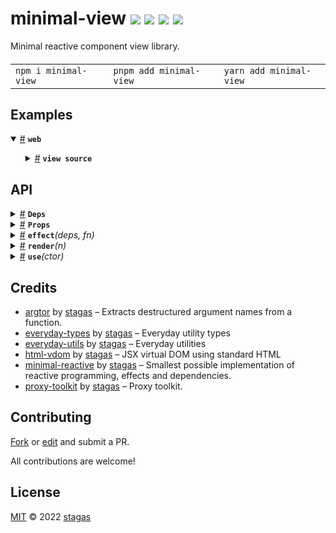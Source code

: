 

<h1>
minimal-view <a href="https://npmjs.org/package/minimal-view"><img src="https://img.shields.io/badge/npm-v1.0.0-F00.svg?colorA=000"/></a> <a href="src"><img src="https://img.shields.io/badge/loc-133-FFF.svg?colorA=000"/></a> <a href="https://cdn.jsdelivr.net/npm/minimal-view@1.0.0/dist/minimal-view.min.js"><img src="https://img.shields.io/badge/brotli-3.2K-333.svg?colorA=000"/></a> <a href="LICENSE"><img src="https://img.shields.io/badge/license-MIT-F0B.svg?colorA=000"/></a>
</h1>

<p></p>

Minimal reactive component view library.

<h4>
<table><tr><td title="Triple click to select and copy paste">
<code>npm i minimal-view </code>
</td><td title="Triple click to select and copy paste">
<code>pnpm add minimal-view </code>
</td><td title="Triple click to select and copy paste">
<code>yarn add minimal-view</code>
</td></tr></table>
</h4>

## Examples

<details id="example$web" title="web" open><summary><span><a href="#example$web">#</a></span>  <code><strong>web</strong></code></summary>  <ul>    <details id="source$web" title="web source code" ><summary><span><a href="#source$web">#</a></span>  <code><strong>view source</strong></code></summary>  <a href="example/web.tsx">example/web.tsx</a>  <p>

```tsx
/** @jsxImportSource minimal-view */

import { render, use } from 'minimal-view'

function Button(props: { color: string }) {
  const $ = use(props, class local {
    btn?: HTMLButtonElement
  })

  let someScoped = 0

  $.effect(({ color }) => {
    $.view = `${color} scoped: ${someScoped++}`
    return () => {
      console.warn('color disposed')
    }
  })

  return <button ref={$.ref.btn}>{$.view}</button>
}

function App() {
  const $ = use(class local {
    color = 'pink'
    text = 'hello'
    counter = 0
    late?: boolean
    status?: JSX.Element
  })

  $.effect(({ counter }) => {
    if (counter % 2 === 1) {
      $.late = true
      $.color = ['red', 'green', 'blue'][Math.random() * 3 | 0]
    } else {
      $.late = false
    }
    return () => {
      console.log('disposed?', counter)
    }
  })

  $.effect(({ late }) => {
    $.status = late ? <h1>LATE</h1> : 'early'
  })

  $.effect(({ text, color, counter }) => {
    $.view =
      <div onclick={() => {
        $.text = 'yo'
        $.counter++
      }}>
        hello world {color} {text} {counter}
        <Button color={color} />
      </div>
  })

  return <>
    {$.view}
    {$.status}
  </>
}

render(<App />, document.body)
```

</p>
</details></ul></details>


## API

<p>  <details id="Deps$26" title="TypeAlias" ><summary><span><a href="#Deps$26">#</a></span>  <code><strong>Deps</strong></code>    </summary>  <a href=""></a>  <ul><p>[K   in   keyof     <a href="#T$27">T</a>  ]-?:  <span>NonNullable</span>&lt;<a href="#T$27">T</a>  [<span>K</span>]&gt;</p>        </ul></details><details id="Props$28" title="TypeAlias" ><summary><span><a href="#Props$28">#</a></span>  <code><strong>Props</strong></code>    </summary>  <a href=""></a>  <ul><p>{<p>  <details id="effect$30" title="Property" ><summary><span><a href="#effect$30">#</a></span>  <code><strong>effect</strong></code>    </summary>  <a href=""></a>  <ul><p><details id="__type$31" title="Function" ><summary><span><a href="#__type$31">#</a></span>  <em>(fn)</em>    </summary>    <ul>    <p>    <details id="fn$33" title="Function" ><summary><span><a href="#fn$33">#</a></span>  <code><strong>fn</strong></code><em>(deps)</em>    </summary>    <ul>    <p>    <details id="deps$36" title="Parameter" ><summary><span><a href="#deps$36">#</a></span>  <code><strong>deps</strong></code>    </summary>    <ul><p><a href="#Deps$26">Deps</a>&lt;<a href="#T$39">T</a>&gt;</p>        </ul></details>  <p><strong>fn</strong><em>(deps)</em>  &nbsp;=&gt;  <ul>void</ul></p></p>    </ul></details>  <p><strong></strong><em>(fn)</em>  &nbsp;=&gt;  <ul>void</ul></p></p>    </ul></details></p>        </ul></details><details id="ref$38" title="Property" ><summary><span><a href="#ref$38">#</a></span>  <code><strong>ref</strong></code>    </summary>  <a href=""></a>  <ul><p>any</p>        </ul></details><details id="view$37" title="Property" ><summary><span><a href="#view$37">#</a></span>  <code><strong>view</strong></code>    </summary>  <a href=""></a>  <ul><p><span>JSX.Element</span></p>        </ul></details></p>} &amp; [K   in   keyof     <a href="#T$39">T</a>  ]:  <a href="#T$39">T</a>  [<span>K</span>]</p>        </ul></details><details id="effect$13" title="Function" ><summary><span><a href="#effect$13">#</a></span>  <code><strong>effect</strong></code><em>(deps, fn)</em>    </summary>  <a href=""></a>  <ul>    <p>    <details id="deps$16" title="Parameter" ><summary><span><a href="#deps$16">#</a></span>  <code><strong>deps</strong></code>    </summary>    <ul><p><a href="#T$15">T</a></p>        </ul></details><details id="fn$17" title="Parameter" ><summary><span><a href="#fn$17">#</a></span>  <code><strong>fn</strong></code>    </summary>    <ul><p><span>Fx</span>&lt;<a href="#T$15">T</a>&gt;</p>        </ul></details>  <p><strong>effect</strong>&lt;<span>T</span><span>&nbsp;extends&nbsp;</span>     <span>Boxs</span>&lt;any&gt;&gt;<em>(deps, fn)</em>  &nbsp;=&gt;  <ul>void</ul></p></p>    </ul></details><details id="render$18" title="Function" ><summary><span><a href="#render$18">#</a></span>  <code><strong>render</strong></code><em>(n)</em>    </summary>  <a href=""></a>  <ul>    <p>    <details id="n$20" title="Parameter" ><summary><span><a href="#n$20">#</a></span>  <code><strong>n</strong></code>    </summary>    <ul><p><span>VKid</span></p>        </ul></details>  <p><strong>render</strong><em>(n)</em>  &nbsp;=&gt;  <ul><span>DocumentFragment</span></ul></p>  <details id="n$22" title="Parameter" ><summary><span><a href="#n$22">#</a></span>  <code><strong>n</strong></code>    </summary>    <ul><p><span>VKid</span></p>        </ul></details><details id="el$23" title="Parameter" ><summary><span><a href="#el$23">#</a></span>  <code><strong>el</strong></code>    </summary>    <ul><p><span>TargetEl</span></p>        </ul></details><details id="doc$24" title="Parameter" ><summary><span><a href="#doc$24">#</a></span>  <code><strong>doc</strong></code>    </summary>    <ul><p><span>Doc</span></p>        </ul></details><details id="withNull$25" title="Parameter" ><summary><span><a href="#withNull$25">#</a></span>  <code><strong>withNull</strong></code>    </summary>    <ul><p>boolean</p>        </ul></details>  <p><strong>render</strong><em>(n, el, doc, withNull)</em>  &nbsp;=&gt;  <ul><span>TargetEl</span></ul></p></p>    </ul></details><details id="use$1" title="Function" ><summary><span><a href="#use$1">#</a></span>  <code><strong>use</strong></code><em>(ctor)</em>    </summary>  <a href=""></a>  <ul>    <p>    <details id="ctor$4" title="Parameter" ><summary><span><a href="#ctor$4">#</a></span>  <code><strong>ctor</strong></code>    </summary>    <ul><p><span>Class</span>&lt;<a href="#T$3">T</a>&gt;</p>        </ul></details>  <p><strong>use</strong>&lt;<span>T</span>&gt;<em>(ctor)</em>  &nbsp;=&gt;  <ul><a href="#Props$28">Props</a>&lt;<a href="#T$3">T</a>&gt;</ul></p>  <details id="props$7" title="Parameter" ><summary><span><a href="#props$7">#</a></span>  <code><strong>props</strong></code>    </summary>    <ul><p><a href="#U$6">U</a></p>        </ul></details>  <p><strong>use</strong>&lt;<span>U</span>&gt;<em>(props)</em>  &nbsp;=&gt;  <ul><a href="#Props$28">Props</a>&lt;<a href="#U$6">U</a>&gt;</ul></p>  <details id="props$11" title="Parameter" ><summary><span><a href="#props$11">#</a></span>  <code><strong>props</strong></code>    </summary>    <ul><p><a href="#U$10">U</a></p>        </ul></details><details id="ctor$12" title="Parameter" ><summary><span><a href="#ctor$12">#</a></span>  <code><strong>ctor</strong></code>    </summary>    <ul><p><span>Class</span>&lt;<a href="#T$9">T</a>&gt;</p>        </ul></details>  <p><strong>use</strong>&lt;<span>T</span>, <span>U</span>&gt;<em>(props, ctor)</em>  &nbsp;=&gt;  <ul><a href="#Props$28">Props</a>&lt;<a href="#U$10">U</a> &amp; <a href="#T$9">T</a>&gt;</ul></p></p>    </ul></details></p>

## Credits
- [argtor](https://npmjs.org/package/argtor) by [stagas](https://github.com/stagas) &ndash; Extracts destructured argument names from a function.
- [everyday-types](https://npmjs.org/package/everyday-types) by [stagas](https://github.com/stagas) &ndash; Everyday utility types
- [everyday-utils](https://npmjs.org/package/everyday-utils) by [stagas](https://github.com/stagas) &ndash; Everyday utilities
- [html-vdom](https://npmjs.org/package/html-vdom) by [stagas](https://github.com/stagas) &ndash; JSX virtual DOM using standard HTML
- [minimal-reactive](https://npmjs.org/package/minimal-reactive) by [stagas](https://github.com/stagas) &ndash; Smallest possible implementation of reactive programming, effects and dependencies.
- [proxy-toolkit](https://npmjs.org/package/proxy-toolkit) by [stagas](https://github.com/stagas) &ndash; Proxy toolkit.

## Contributing

[Fork](https://github.com/stagas/minimal-view/fork) or [edit](https://github.dev/stagas/minimal-view) and submit a PR.

All contributions are welcome!

## License

<a href="LICENSE">MIT</a> &copy; 2022 [stagas](https://github.com/stagas)

